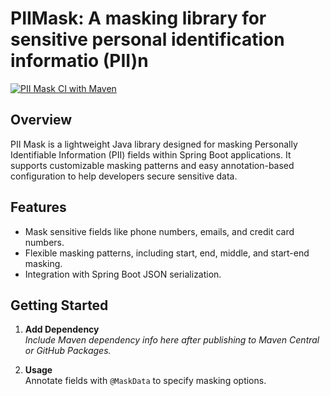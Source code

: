 # PIIMask: A masking library for sensitive personal identification informatio (PII)n

[![PII Mask CI with Maven](https://github.com/Vicynet/pii-mask/actions/workflows/maven.yml/badge.svg)](https://github.com/Vicynet/pii-mask/actions/workflows/maven.yml)

## Overview

PII Mask is a lightweight Java library designed for masking Personally Identifiable Information (PII) fields within Spring Boot applications. It supports customizable masking patterns and easy annotation-based configuration to help developers secure sensitive data.

## Features

- Mask sensitive fields like phone numbers, emails, and credit card numbers.
- Flexible masking patterns, including start, end, middle, and start-end masking.
- Integration with Spring Boot JSON serialization.

## Getting Started

1. **Add Dependency**  
   *Include Maven dependency info here after publishing to Maven Central or GitHub Packages.*

2. **Usage**  
   Annotate fields with `@MaskData` to specify masking options.
